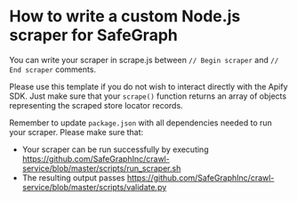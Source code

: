 # How to write a custom Node.js scraper for SafeGraph

You can write your scraper in scrape.js between `// Begin scraper` and `// End scraper` comments. 

Please use this template if you do not wish to interact directly with the Apify SDK. Just make sure that your `scrape()` function returns an array of objects representing the scraped store locator records.

Remember to update `package.json` with all dependencies needed to run your scraper.
Please make sure that:
* Your scraper can be run successfully by executing https://github.com/SafeGraphInc/crawl-service/blob/master/scripts/run_scraper.sh
* The resulting output passes https://github.com/SafeGraphInc/crawl-service/blob/master/scripts/validate.py

